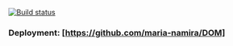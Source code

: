 [![Build status](https://ci.appveyor.com/api/projects/status/4y5ipr8ri7ys6hk9/branch/master?svg=true)](https://ci.appveyor.com/project/maria-namira/DOM/branch/master)

### Deployment: [https://github.com/maria-namira/DOM]
